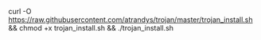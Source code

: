 curl -O https://raw.githubusercontent.com/atrandys/trojan/master/trojan_install.sh && chmod +x trojan_install.sh && ./trojan_install.sh
